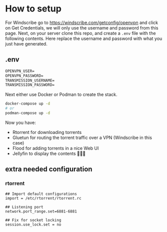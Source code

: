 # How to setup

For Windscribe go to <https://windscribe.com/getconfig/openvpn> and click on Get Credentials, we will only use the username and password from this page.
Next, on your server clone this repo, and create a `.env` file with the following contents.
Here replace the username and password with what you just have generated.

## .env

```txt
OPENVPN_USER=
OPENVPN_PASSWORD=
TRANSMISSION_USERNAME=
TRANSMISSION_PASSWORD=
```

Next either use Docker or Podman to create the stack.

```bash
docker-compose up -d
# or
podman-compose up -d
```

Now you have:

- Rtorrent for downloading torrents
- Gluetun for routing the torrent traffic over a VPN (Windscribe in this case)
- Flood for adding torrents in a nice Web UI
- Jellyfin to display the contents 🏴‍☠️🦜

## extra needed configuration

### rtorrent

```
## Import default configurations
import = /etc/rtorrent/rtorrent.rc

## Listening port
network.port_range.set=6881-6881

## Fix for socket locking
session.use_lock.set = no
```